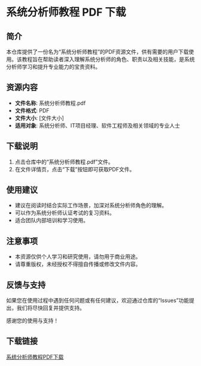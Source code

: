 # 系统分析师教程 PDF 下载

## 简介

本仓库提供了一份名为“系统分析师教程”的PDF资源文件，供有需要的用户下载使用。该教程旨在帮助读者深入理解系统分析师的角色、职责以及相关技能，是系统分析师学习和提升专业能力的宝贵资料。

## 资源内容

- **文件名称**: 系统分析师教程.pdf
- **文件格式**: PDF
- **文件大小**: [文件大小]
- **适用对象**: 系统分析师、IT项目经理、软件工程师及相关领域的专业人士

## 下载说明

1. 点击仓库中的“系统分析师教程.pdf”文件。
2. 在文件详情页，点击“下载”按钮即可获取PDF文件。

## 使用建议

- 建议在阅读时结合实际工作场景，加深对系统分析师角色的理解。
- 可以作为系统分析师认证考试的复习资料。
- 适合团队内部培训和学习使用。

## 注意事项

- 本资源仅供个人学习和研究使用，请勿用于商业用途。
- 请尊重版权，未经授权不得擅自传播或修改文件内容。

## 反馈与支持

如果您在使用过程中遇到任何问题或有任何建议，欢迎通过仓库的“Issues”功能提出，我们将尽快回复并提供支持。

感谢您的使用与支持！

## 下载链接

[系统分析师教程PDF下载](https://pan.quark.cn/s/b666deb1dab9)
